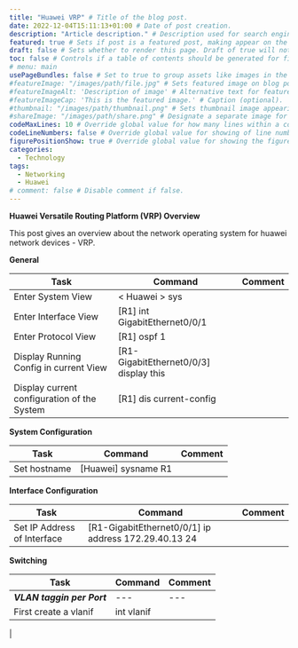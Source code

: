 ```yaml
---
title: "Huawei VRP" # Title of the blog post.
date: 2022-12-04T15:11:13+01:00 # Date of post creation.
description: "Article description." # Description used for search engine.
featured: true # Sets if post is a featured post, making appear on the home page side bar.
draft: false # Sets whether to render this page. Draft of true will not be rendered.
toc: false # Controls if a table of contents should be generated for first-level links automatically.
# menu: main
usePageBundles: false # Set to true to group assets like images in the same folder as this post.
#featureImage: "/images/path/file.jpg" # Sets featured image on blog post.
#featureImageAlt: 'Description of image' # Alternative text for featured image.
#featureImageCap: 'This is the featured image.' # Caption (optional).
#thumbnail: "/images/path/thumbnail.png" # Sets thumbnail image appearing inside card on homepage.
#shareImage: "/images/path/share.png" # Designate a separate image for social media sharing.
codeMaxLines: 10 # Override global value for how many lines within a code block before auto-collapsing.
codeLineNumbers: false # Override global value for showing of line numbers within code block.
figurePositionShow: true # Override global value for showing the figure label.
categories:
  - Technology
tags:
  - Networking
  - Huawei
# comment: false # Disable comment if false.
---
```


**Huawei Versatile Routing Platform (VRP) Overview**

This post gives an overview about the network operating system for huawei network devices - VRP.


**General**

|  Task |  Command | Comment  |  
|---|---|---|
| Enter System View   |  < Huawei > sys  
| Enter Interface View   |  [R1] int GigabitEthernet0/0/1  |   |   |   |
| Enter Protocol View  |  [R1] ospf 1  |   |   |   |
| Display Running Config in current View |  [R1- GigabitEthernet0/0/3] display this  |   |   |   |
| Display current configuration of the System  | [R1] dis current-config   |   |   |   |

 **System Configuration**

 |  Task |  Command | Comment  |  
|---|---|---|
| Set hostname  |  [Huawei] sysname R1 

 
**Interface Configuration**

 |  Task |  Command | Comment  |  
|---|---|---|
| Set IP Address of Interface  |  [R1-GigabitEthernet0/0/1] ip address 172.29.40.13 24

**Switching**

 |  Task |  Command | Comment  |  
|---|---|---|
| ***VLAN taggin per Port***|---|---|
| First create a vlanif |  int vlanif
|
 

 

 

 

 

